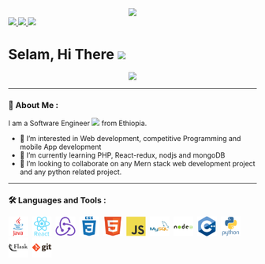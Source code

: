 <div id="header" align="center">
<img src="https://media.giphy.com/media/Ll22OhMLAlVDb8UQWe/giphy.gif"/>
</div>


<div id="badges">
<a href="https://www.linkedin.com/in/yidnekachew-bantrga-801376234/"> 
<img src="https://img.shields.io/badge/Linkedin----blue?logo=Linkedin&logoColor=white&style=for-the-badge">
</a>
<a href="https://www.youtube.com/@codewithyidne8847/about"> 
<img src="https://img.shields.io/badge/Youtube----red?logo=Youtube&logoColor=red&style=for-the-badge"/>
</a>
<a href="https://www.facebook.com/yidnekachewbantrga.yidnekchewbantrga/">
<img src="https://img.shields.io/badge/Facebook----blue?logo=Facebook&logoColor=white&style=for-the-badge"/>
</a>
</div>

<h1>
Selam, Hi There
<img src="https://media.giphy.com/media/hvRJCLFzcasrR4ia7z/giphy.gif" width="30px"/>
</h1>

<div align="center"> 
<img src="https://media.giphy.com/media/gjrYDwbjnK8x36xZIO/giphy.gif"/>
</div>

---


### :man: About Me :
I am a Software Engineer <img src="https://media.giphy.com/media/WUlplcMpOCEmTGBtBW/giphy.gif" width="30"> from Ethiopia.
- 👀 I’m interested in Web development, competitive Programming and mobile App development
- 🌱 I’m currently learning PHP, React-redux, nodjs and mongoDB
- 💞️ I’m looking to collaborate on any Mern stack web development project and any python related project.

---

### :hammer_and_wrench: Languages and Tools :
<div>
  <img src="https://github.com/devicons/devicon/blob/master/icons/java/java-original-wordmark.svg" title="Java" alt="Java" width="40" height="40"/>&nbsp;
  <img src="https://github.com/devicons/devicon/blob/master/icons/react/react-original-wordmark.svg" title="React" alt="React" width="40" height="40"/>&nbsp;
  <img src="https://github.com/devicons/devicon/blob/master/icons/redux/redux-original.svg" title="Redux" alt="Redux " width="40" height="40"/>&nbsp;
  <img src="https://github.com/devicons/devicon/blob/master/icons/css3/css3-plain-wordmark.svg"  title="CSS3" alt="CSS" width="40" height="40"/>&nbsp;
  <img src="https://github.com/devicons/devicon/blob/master/icons/html5/html5-original.svg" title="HTML5" alt="HTML" width="40" height="40"/>&nbsp;
  <img src="https://github.com/devicons/devicon/blob/master/icons/javascript/javascript-original.svg" title="JavaScript" alt="JavaScript" width="40" height="40"/>&nbsp;
  <img src="https://github.com/devicons/devicon/blob/master/icons/mysql/mysql-original-wordmark.svg" title="MySQL"  alt="MySQL" width="40" height="40"/>&nbsp;
  <img src="https://github.com/devicons/devicon/blob/master/icons/nodejs/nodejs-original-wordmark.svg" title="NodeJS" alt="NodeJS" width="40" height="40"/>&nbsp;
  <img src="https://github.com/devicons/devicon/blob/master/icons/cplusplus/cplusplus-original.svg" title="CPP" alt="CPP" width="40" height="40"/>&nbsp;
  <img src="https://github.com/devicons/devicon/blob/master/icons/python/python-original-wordmark.svg" title="Python" alt="Python" width="40" height="40"/>&nbsp;
  <img src="https://github.com/devicons/devicon/blob/master/icons/flask/flask-original-wordmark.svg" title="Flask" alt="Flask" width="40" height="40"/>&nbsp;
  <img src="https://github.com/devicons/devicon/blob/master/icons/git/git-original-wordmark.svg" title="Git" **alt="Git" width="40" height="40"/>
</div>




<!---
Yidne21/Yidne21 is a ✨ special ✨ repository because its `README.md` (this file) appears on your GitHub profile.
You can click the Preview link to take a look at your changes.
--->
